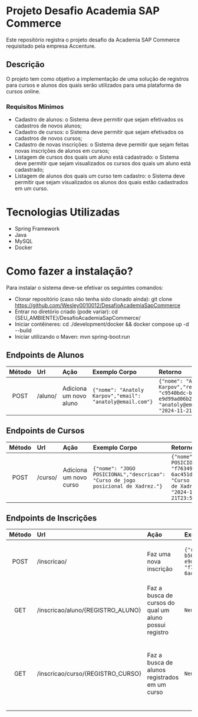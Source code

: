 # Projeto Desafio Academia SAP Commerce

Este repositório registra o projeto desafio da Academia SAP Commerce requisitado pela empresa Accenture.


## Descrição

O projeto tem como objetivo a implementação de uma solução de registros para cursos e alunos dos quais serão utilizados para uma plataforma de cursos online.

### Requisitos Mínimos

- Cadastro de alunos: o Sistema deve permitir que sejam efetivados os cadastros de novos alunos;
- Cadastro de cursos: o Sistema deve permitir que sejam efetivados os cadastros de novos cursos;
- Cadastro de novas inscrições: o Sistema deve permitir que sejam feitas novas inscrições de alunos em cursos;
- Listagem de cursos dos quais um aluno está cadastrado: o Sistema deve permitir que sejam visualizados os cursos dos quais um aluno está cadastrado;
- Listagem de alunos dos quais um curso tem cadastro: o Sistema deve permitir que sejam visualizados os alunos dos quais estão cadastrados em um curso.

# Tecnologias Utilizadas
- Spring Framework
- Java
- MySQL
- Docker


# Como fazer a instalação?
Para instalar o sistema deve-se efetivar os seguintes comandos:

- Clonar repositório (caso não tenha sido clonado ainda): git clone https://github.com/Wesley0010012/DesafioAcademiaSapCommerce
- Entrar no diretório criado (pode variar): cd {SEU_AMBIENTE}/DesafioAcademiaSapCommerce/
- Iniciar contêineres: cd ./development/docker && docker compose up -d --build
- Iniciar utilizando o Maven: mvn spring-boot:run

## Endpoints de Alunos

| Método | Url |  Ação  | Exemplo Corpo | Retorno |
| :-----: | :-- | :---- | :--------          | :------ |
| POST | /aluno/ | Adiciona um novo aluno | `{"nome": "Anatoly Karpov","email": "anatoly@email.com"}` | `{"nome": "Anatoly Karpov","registroAcademico": "c9540bdc-b566-4373-8868-e9d99ad06b2c","email": "anatoly@email.com","dataCadastro": "2024-11-21T23:51:42.060+00:00"}` |

## Endpoints de Cursos

| Método | Url |  Ação  | Exemplo Corpo | Retorno |
| :-----: | :-- | :---- | :--------          | :------ |
| POST | /curso/ | Adiciona um novo curso | `{"nome": "JOGO POSICIONAL","descricao": "Curso de jogo posicional de Xadrez."}` | `{"nome": "JOGO POSICIONAL","registro": "f763498a-687b-4496-838f-6ac451d205ab","descricao": "Curso de jogo posicional de Xadrez.","dataCriacao": "2024-11-21T23:52:15.546+00:00"}` |

## Endpoints de Inscrições

| Método | Url |  Ação  | Exemplo Corpo | Retorno |
| :-----: | :-- | :---- | :--------          | :------ |
| POST | /inscricao/ | Faz uma nova inscrição | `{"registroAluno": "c9540bdc-b566-4373-8868-e9d99ad06b2c","registroCurso": "f763498a-687b-4496-838f-6ac451d205ab"}` | `{"registroAluno": "c9540bdc-b566-4373-8868-e9d99ad06b2c","registroCurso": "f763498a-687b-4496-838f-6ac451d205ab","dataInscricao": "2024-11-22T00:02:09.711+00:00"}` |
| GET | /inscricao/aluno/{REGISTRO_ALUNO} | Faz a busca de cursos do qual um aluno possui registro | `Nenhum` | `[{"curso": "JOGO POSICIONAL","dataInscricao": "2024-11-22T00:02:09.711+00:00"}]` |
| GET | /inscricao/curso/{REGISTRO_CURSO} | Faz a busca de alunos registrados em um curso | `Nenhum` | `[{"nomeAluno": "Henry Townshend","registroAcademico": "2775581d-b868-4280-be65-e76ea1d313d5","dataInscricao": "2024-11-21T23:58:52.904+00:00"},{"nomeAluno": "Anatoly Karpov","registroAcademico": "c9540bdc-b566-4373-8868-e9d99ad06b2c","dataInscricao": "2024-11-22T00:02:09.711+00:00"}]` |

